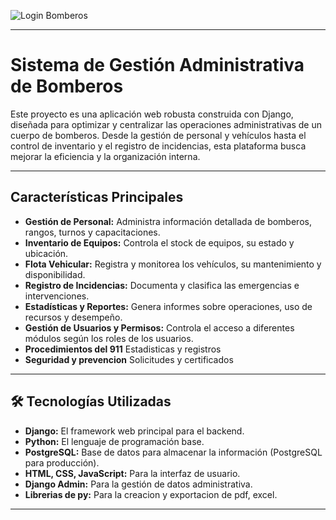 ![Login Bomberos](https://i.postimg.cc/fTkPn0v4/Captura-de-pantalla-1-9-2025-155253-www-cuerpobomberossc-com.jpg)

---
# Sistema de Gestión Administrativa de Bomberos

Este proyecto es una aplicación web robusta construida con Django, diseñada para optimizar y centralizar las operaciones administrativas de un cuerpo de bomberos. Desde la gestión de personal y vehículos hasta el control de inventario y el registro de incidencias, esta plataforma busca mejorar la eficiencia y la organización interna.

---

## Características Principales

* **Gestión de Personal:** Administra información detallada de bomberos, rangos, turnos y capacitaciones.
* **Inventario de Equipos:** Controla el stock de equipos, su estado y ubicación.
* **Flota Vehicular:** Registra y monitorea los vehículos, su mantenimiento y disponibilidad.
* **Registro de Incidencias:** Documenta y clasifica las emergencias e intervenciones.
* **Estadísticas y Reportes:** Genera informes sobre operaciones, uso de recursos y desempeño.
* **Gestión de Usuarios y Permisos:** Controla el acceso a diferentes módulos según los roles de los usuarios.
* **Procedimientos del 911** Estadisticas y registros
* **Seguridad y prevencion** Solicitudes y certificados
---

## 🛠️ Tecnologías Utilizadas

* **Django:** El framework web principal para el backend.
* **Python:** El lenguaje de programación base.
* **PostgreSQL:** Base de datos para almacenar la información (PostgreSQL para producción).
* **HTML, CSS, JavaScript:** Para la interfaz de usuario.
* **Django Admin:** Para la gestión de datos administrativa.
* **Librerias de py:** Para la creacion y exportacion de pdf, excel.

---
